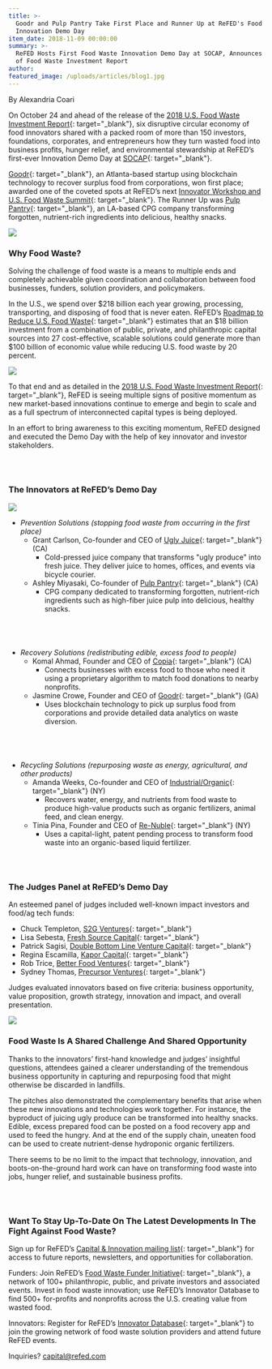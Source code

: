 ```yaml
---
title: >-
  Goodr and Pulp Pantry Take First Place and Runner Up at ReFED's Food Waste
  Innovation Demo Day
item_date: 2018-11-09 00:00:00  
summary: >-
  ReFED Hosts First Food Waste Innovation Demo Day at SOCAP, Announces Release
  of Food Waste Investment Report
author:
featured_image: /uploads/articles/blog1.jpg
---
```


By Alexandria Coari

On October 24 and ahead of the release of the [2018 U.S. Food Waste Investment Report](https://www.refed.com/downloads/ReFED-2018-US-Food-Waste-Investment-Report.pdf){: target="_blank"}, six disruptive circular economy of food innovators shared with a packed room of more than 150 investors, foundations, corporates, and entrepreneurs how they turn wasted food into business profits, hunger relief, and environmental stewardship at ReFED’s first-ever Innovation Demo Day at [SOCAP](https://socialcapitalmarkets.net/){: target="_blank"}.

[Goodr](https://goodr.co/){: target="_blank"}, an Atlanta-based startup using blockchain technology to recover surplus food from corporations, won first place; awarded one of the coveted spots at ReFED’s next [Innovator Workshop and U.S. Food Waste Summit](https://www.refed.com/content-hub/great-minds-think-differently-diverse-group-at-innovator-workshop-accelerates-food-waste-solutions){: target="_blank"}. The Runner Up was [Pulp Pantry](https://pulppantry.com/){: target="_blank"}, an LA-based CPG company transforming forgotten, nutrient-rich ingredients into delicious, healthy snacks.

![](/uploads/articles/blog2.png)

### **Why Food Waste?**

Solving the challenge of food waste is a means to multiple ends and completely achievable given coordination and collaboration between food businesses, funders, solution providers, and policymakers.

In the U.S., we spend over $218 billion each year growing, processing, transporting, and disposing of food that is never eaten. ReFED’s [Roadmap to Reduce U.S. Food Waste](https://www.refed.com/downloads/ReFED_Report_2016.pdf){: target="_blank"} estimates that an $18 billion investment from a combination of public, private, and philanthropic capital sources into 27 cost-effective, scalable solutions could generate more than $100 billion of economic value while reducing U.S. food waste by 20 percent.

![](/uploads/articles/blog3.png)

To that end and as detailed in the [2018 U.S. Food Waste Investment Report](https://www.refed.com/downloads/ReFED-2018-US-Food-Waste-Investment-Report.pdf){: target="_blank"}, ReFED is seeing multiple signs of positive momentum as new market-based innovations continue to emerge and begin to scale and as a full spectrum of interconnected capital types is being deployed.

In an effort to bring awareness to this exciting momentum, ReFED designed and executed the Demo Day with the help of key innovator and investor stakeholders.

###### &nbsp;

### **The Innovators at ReFED’s Demo Day**

![](/uploads/articles/blog4.png)

* *Prevention Solutions (stopping food waste from occurring in the first place)*
  * Grant Carlson, Co-founder and CEO of [Ugly Juice](https://www.drinkuglyjuice.com/){: target="_blank"} (CA)
    * Cold-pressed juice company that transforms "ugly produce" into fresh juice. They deliver juice to homes, offices, and events via bicycle courier.
  * Ashley Miyasaki, Co-founder of [Pulp Pantry](https://pulppantry.com/){: target="_blank"} (CA)
    * CPG company dedicated to transforming forgotten, nutrient-rich ingredients such as high-fiber juice pulp into delicious, healthy snacks.

###### &nbsp;

* *Recovery Solutions (redistributing edible, excess food to people)*
  * Komal Ahmad, Founder and CEO of [Copia](https://www.gocopia.com/){: target="_blank"} (CA)
    * Connects businesses with excess food to those who need it using a proprietary algorithm to match food donations to nearby nonprofits.
  * Jasmine Crowe, Founder and CEO of [Goodr](https://goodr.co/){: target="_blank"} (GA)
    * Uses blockchain technology to pick up surplus food from corporations and provide detailed data analytics on waste diversion.

###### &nbsp;

* *Recycling Solutions (repurposing waste as energy, agricultural, and other products)*
  * Amanda Weeks, Co-founder and CEO of [Industrial/Organic](https://industrialorganic.com/){: target="_blank"} (NY)
    * Recovers water, energy, and nutrients from food waste to produce high-value products such as organic fertilizers, animal feed, and clean energy.
  * Tinia Pina, Founder and CEO of [Re-Nuble](https://www.re-nuble.com/){: target="_blank"} (NY)
    * Uses a capital-light, patent pending process to transform food waste into an organic-based liquid fertilizer.

###### &nbsp;

### **The Judges Panel at ReFED’s Demo Day**

An esteemed panel of judges included well-known impact investors and food/ag tech funds:

* Chuck Templeton, [S2G Ventures](https://s2gventures.com/){: target="_blank"}
* Lisa Sebesta, [Fresh Source Capital](https://www.freshsourcecapital.com/){: target="_blank"}
* Patrick Sagisi, [Double Bottom Line Venture Capital](http://www.dblpartners.vc/){: target="_blank"}
* Regina Escamilla, [Kapor Capital](https://www.kaporcapital.com/){: target="_blank"}
* Rob Trice, [Better Food Ventures](http://betterfoodventures.com/){: target="_blank"}
* Sydney Thomas, [Precursor Ventures](https://precursorvc.com/){: target="_blank"}

Judges evaluated innovators based on five criteria: business opportunity, value proposition, growth strategy, innovation and impact, and overall presentation.

![](/uploads/articles/blog5.png)

### **Food Waste Is A Shared Challenge And Shared Opportunity**

Thanks to the innovators’ first-hand knowledge and judges’ insightful questions, attendees gained a clearer understanding of the tremendous business opportunity in capturing and repurposing food that might otherwise be discarded in landfills.

The pitches also demonstrated the complementary benefits that arise when these new innovations and technologies work together. For instance, the byproduct of juicing ugly produce can be transformed into healthy snacks. Edible, excess prepared food can be posted on a food recovery app and used to feed the hungry. And at the end of the supply chain, uneaten food can be used to create nutrient-dense hydroponic organic fertilizers.

There seems to be no limit to the impact that technology, innovation, and boots-on-the-ground hard work can have on transforming food waste into jobs, hunger relief, and sustainable business profits.

###### &nbsp;

### **Want To Stay Up-To-Date On The Latest Developments In The Fight Against Food Waste?**

Sign up for ReFED’s [Capital & Innovation mailing list](https://www.refed.com/share){: target="_blank"} for access to future reports, newsletters, and opportunities for collaboration.

Funders: Join ReFED’s [Food Waste Funder Initiative](https://www.refed.com/content-hub/picking-up-speed-food-waste-funders-meet-to-fuel-further-impact){: target="_blank"}, a network of 100+ philanthropic, public, and private investors and associated events. Invest in food waste innovation; use ReFED’s Innovator Database to find 500+ for-profits and nonprofits across the U.S. creating value from wasted food.

Innovators: Register for ReFED’s [Innovator Database](https://www.refed.com/tools/innovator-database/suggest-an-innovator){: target="_blank"} to join the growing network of food waste solution providers and attend future ReFED events.

Inquiries? [capital@refed.com](mailto:capital@refed.com)